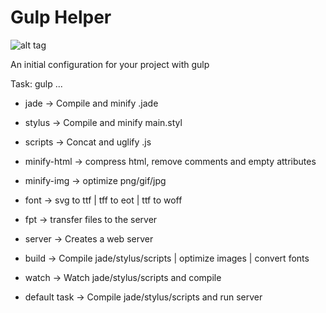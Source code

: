 Gulp Helper
====
![alt tag](http://postimg.org/image/e98ee0uah/845ad251/)

An initial configuration for your project with gulp


Task: gulp ...

* jade -> Compile and minify .jade
* stylus -> Compile and minify main.styl
* scripts -> Concat and uglify .js
* minify-html -> compress html, remove comments and empty attributes
* minify-img -> optimize png/gif/jpg
* font -> svg to ttf | tff to eot | ttf to woff
* fpt -> transfer files to the server 
* server -> Creates a web server
* build -> Compile jade/stylus/scripts | optimize images | convert fonts
* watch -> Watch jade/stylus/scripts and compile

* default task -> Compile jade/stylus/scripts and run server

